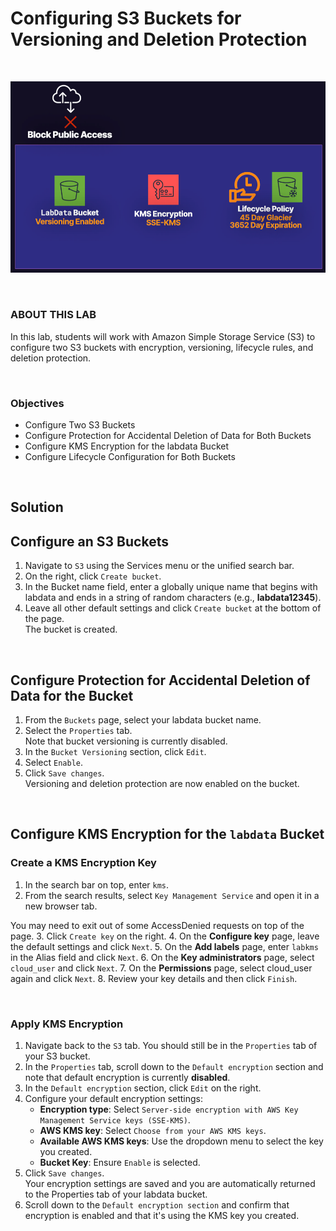 # Configuring S3 Buckets for Versioning and Deletion Protection

<br>

![](../../img/ChallengeLab-4.png)

<br>

### ABOUT THIS LAB
In this lab, students will work with Amazon Simple Storage Service (S3) to configure two S3 buckets with encryption, versioning, lifecycle rules, and deletion protection.

<br>

### Objectives
- Configure Two S3 Buckets
- Configure Protection for Accidental Deletion of Data for Both Buckets
- Configure KMS Encryption for the labdata Bucket
- Configure Lifecycle Configuration for Both Buckets

<br>

## Solution
## Configure an S3 Buckets
1. Navigate to `S3` using the Services menu or the unified search bar.
2. On the right, click `Create bucket`.
3. In the Bucket name field, enter a globally unique name that begins with labdata and ends in a string of random characters (e.g., **labdata12345**).
4. Leave all other default settings and click `Create bucket` at the bottom of the page.<br>The bucket is created.

<br>

## Configure Protection for Accidental Deletion of Data for the Bucket
1. From the `Buckets` page, select your labdata bucket name.
2. Select the `Properties` tab.<br>Note that bucket versioning is currently disabled.
3. In the `Bucket Versioning` section, click `Edit`.
4. Select `Enable`.
5. Click `Save changes`.<br>Versioning and deletion protection are now enabled on the bucket.

<br>

## Configure KMS Encryption for the `labdata` Bucket

### Create a KMS Encryption Key
1. In the search bar on top, enter `kms`.
2. From the search results, select `Key Management Service` and open it in a new browser tab.

You may need to exit out of some AccessDenied requests on top of the page.
3. Click `Create key` on the right.
4. On the **Configure key** page, leave the default settings and click `Next`.
5. On the **Add labels** page, enter `labkms` in the Alias field and click `Next`.
6. On the **Key administrators** page, select `cloud_user` and click `Next`.
7. On the **Permissions** page, select cloud_user again and click `Next`.
8. Review your key details and then click `Finish`.

<br>

### Apply KMS Encryption
1. Navigate back to the `S3` tab. You should still be in the `Properties` tab of your S3 bucket.
2. In the `Properties` tab, scroll down to the `Default encryption` section and note that default encryption is currently **disabled**.
3. In the `Default encryption` section, click `Edit` on the right.
4. Configure your default encryption settings:
    - **Encryption type**: Select `Server-side encryption with AWS Key Management Service keys (SSE-KMS)`.
    - **AWS KMS key**: Select `Choose from your AWS KMS keys`.
    - **Available AWS KMS keys**: Use the dropdown menu to select the key you created.
    - **Bucket Key**: Ensure `Enable` is selected.
5. Click `Save changes`.<br>Your encryption settings are saved and you are automatically returned to the Properties tab of your labdata bucket.
6. Scroll down to the `Default encryption section` and confirm that encryption is enabled and that it's using the KMS key you created.
